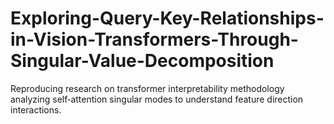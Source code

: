 # Exploring-Query-Key-Relationships-in-Vision-Transformers-Through-Singular-Value-Decomposition
Reproducing research on transformer interpretability methodology analyzing self‑attention singular modes to understand feature direction interactions.
